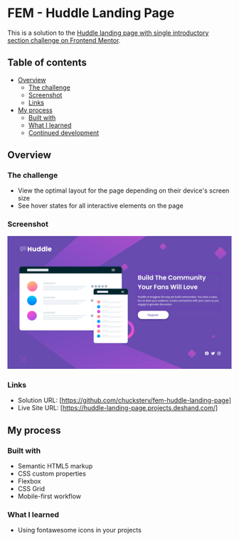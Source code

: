 # FEM - Huddle Landing Page

This is a solution to the [Huddle landing page with single introductory section challenge on Frontend Mentor](https://www.frontendmentor.io/challenges/huddle-landing-page-with-a-single-introductory-section-B_2Wvxgi0).

## Table of contents

- [Overview](#overview)
  - [The challenge](#the-challenge)
  - [Screenshot](#screenshot)
  - [Links](#links)
- [My process](#my-process)
  - [Built with](#built-with)
  - [What I learned](#what-i-learned)
  - [Continued development](#continued-development)

## Overview

### The challenge

- View the optimal layout for the page depending on their device's screen size
- See hover states for all interactive elements on the page

### Screenshot

![](./screenshot.png)

### Links

- Solution URL: [https://github.com/chucksterv/fem-huddle-landing-page]
- Live Site URL: [https://huddle-landing-page.projects.deshand.com/]

## My process

### Built with

- Semantic HTML5 markup
- CSS custom properties
- Flexbox
- CSS Grid
- Mobile-first workflow

### What I learned

- Using fontawesome icons in your projects

